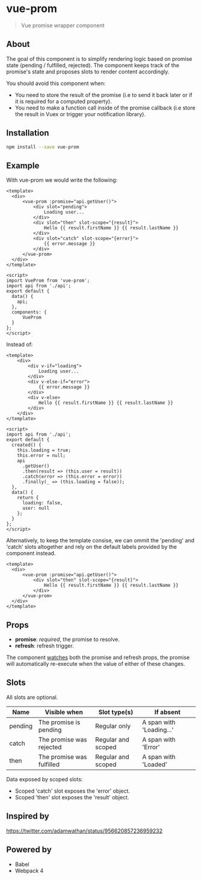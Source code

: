 # vue-prom

> Vue promise wrapper component

## About

The goal of this component is to simplify rendering logic based on promise state (pending / fulfilled, rejected). The component keeps track of the promise's state and proposes slots to render content accordingly.

You should avoid this component when:

* You need to store the result of the promise (i.e to send it back later or if it is required for a computed property).
* You need to make a function call inside of the promise callback (i.e store the result in Vuex or trigger your notification library).

## Installation

```bash
npm install --save vue-prom
```

## Example

With vue-prom we would write the following:

```vue
<template>
  <div>
      <vue-prom :promise="api.getUser()">
          <div slot="pending">
              Loading user...
          </div>
          <div slot="then" slot-scope="{result}">
              Hello {{ result.firstName }} {{ result.lastName }}
          </div>
          <div slot="catch" slot-scope="{error}">
              {{ error.message }}
          </div>
      </vue-prom>
  </div>
</template>

<script>
import VueProm from 'vue-prom';
import api from './api';
export default {
  data() {
    api;
  },
  components: {
      VueProm
  }
};
</script>
```

Instead of:

```vue
<template>
    <div>
        <div v-if="loading">
            Loading user...
        </div>
        <div v-else-if="error">
            {{ error.message }}
        </div>
        <div v-else>
            Hello {{ result.firstName }} {{ result.lastName }}
        </div>
    </div>
</template>

<script>
import api from './api';
export default {
  created() {
    this.loading = true;
    this.error = null;
    api
      .getUser()
      .then(result => (this.user = result))
      .catch(error => (this.error = error))
      .finally(_ => (this.loading = false));
  },
  data() {
    return {
      loading: false,
      user: null
    };
  }
};
</script>
```

Alternatively, to keep the template consise, we can ommit the 'pending' and 'catch' slots altogether and rely on the default labels provided by the component instead.

```vue
<template>
  <div>
      <vue-prom :promise="api.getUser()">
          <div slot="then" slot-scope="{result}">
              Hello {{ result.firstName }} {{ result.lastName }}
          </div>
      </vue-prom>
  </div>
</template>
```

## Props

* __promise__: _required_, the promise to resolve.
* __refresh__: refresh trigger.

The component [watches](https://vuejs.org/v2/guide/computed.html#Watchers) both the promise and refresh props, the promise will automatically re-execute when the value of either of these changes.

## Slots

All slots are optional.

| Name     | Visible when              | Slot type(s)       | If absent                 |
|----------|---------------------------|--------------------|---------------------------|
| pending  | The promise is pending    | Regular only       | A span with 'Loading...'  |
| catch | The promise was rejected  | Regular and scoped | A span with 'Error'       |
| then     | The promise was fulfilled | Regular and scoped | A span with 'Loaded'      |

Data exposed by scoped slots:

* Scoped 'catch' slot exposes the 'error' object.
* Scoped 'then' slot exposes the 'result' object.

## Inspired by

https://twitter.com/adamwathan/status/956620857236959232

## Powered by

* Babel
* Webpack 4
